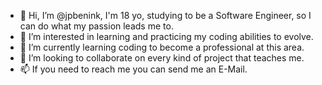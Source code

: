 - 👋 Hi, I’m @jpbenink, I'm 18 yo, studying to be a Software Engineer, so I can do what my passion leads me to.
- 👀 I’m interested in learning and practicing my coding abilities to evolve.
- 🌱 I’m currently learning coding to become a professional at this area.
- 💞️ I’m looking to collaborate on every kind of project that teaches me.
- 📫 If you need to reach me you can send me an E-Mail.

<!---
jpbenink/jpbenink is a ✨ special ✨ repository because its `README.md` (this file) appears on your GitHub profile.
You can click the Preview link to take a look at your changes.
--->
